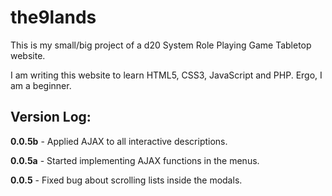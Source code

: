 # the9lands

This is my small/big project of a d20 System Role Playing Game Tabletop website.

I am writing this website to learn HTML5, CSS3, JavaScript and PHP. Ergo, I am a beginner.

## Version Log:

**0.0.5b** - Applied AJAX to all interactive descriptions.

**0.0.5a** - Started implementing AJAX functions in the menus.

**0.0.5** - Fixed bug about scrolling lists inside the modals.
